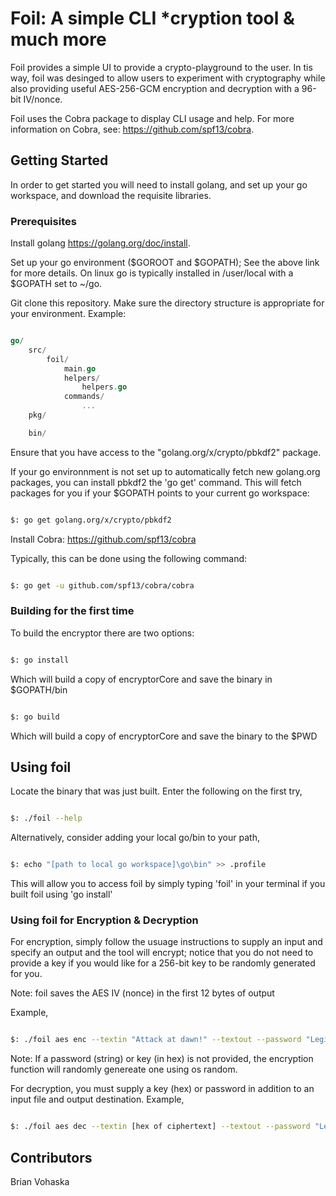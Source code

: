 # Foil: A simple CLI *cryption tool & much more

Foil provides a simple UI to provide a crypto-playground to the user. In tis way, foil was desinged to allow users to experiment with cryptography while also providing useful  AES-256-GCM encryption and decryption with a 96-bit IV/nonce.

Foil uses the Cobra package to display CLI usage and help. For more information on Cobra, see: <https://github.com/spf13/cobra>.

## Getting Started

In order to get started you will need to install golang, and set up your go workspace, and download the requisite libraries.

### Prerequisites

Install golang <https://golang.org/doc/install>.

Set up your go environment ($GOROOT and $GOPATH); See the above link for more details. On linux go is typically installed in /user/local with a $GOPATH set to ~/go.

Git clone this repository. Make sure the directory structure is appropriate for your environment. Example:

```go

go/
    src/
        foil/
            main.go
            helpers/
                helpers.go
            commands/
                ...
    pkg/

    bin/

```

Ensure that you have access to the "golang.org/x/crypto/pbkdf2" package.

If your go environnment is not set up to automatically fetch new golang.org packages, you can install pbkdf2 the 'go get' command. This will fetch packages for you if your $GOPATH points to your current go workspace:

```bash

$: go get golang.org/x/crypto/pbkdf2

```

Install Cobra:  <https://github.com/spf13/cobra>

Typically, this can be done using the following command:

```bash

$: go get -u github.com/spf13/cobra/cobra

```

### Building for the first time

To build the encryptor there are two options:

```bash

$: go install

```

Which will build a copy of encryptorCore and save the binary in $GOPATH/bin

```bash

$: go build

```

Which will build a copy of encryptorCore and save the binary to the $PWD

## Using foil

Locate the binary that was just built. Enter the following on the first try,

```bash

$: ./foil --help

```

Alternatively, consider adding your local go/bin to your path,

```bash

$: echo "[path to local go workspace]\go\bin" >> .profile

```

This will allow you to access foil by simply typing 'foil' in your terminal if you built foil using 'go install'

### Using foil for Encryption & Decryption

For encryption, simply follow the usuage instructions to supply an input and specify an output and the tool will encrypt; notice that you do not need to provide a key if you would like for a 256-bit key to be randomly generated for you. 

Note: foil saves the AES IV (nonce) in the first 12 bytes of output

Example,

```bash

$: ./foil aes enc --textin "Attack at dawn!" --textout --password "LegitPa$$word1999" --adata "I love encryption"

```

Note: If a password (string) or key (in hex) is not provided, the encryption function will randomly genereate one using os random.

For decryption, you must supply a key (hex) or password in addition to an input file and output destination. Example,

```bash

$: ./foil aes dec --textin [hex of ciphertext] --textout --password "LegitPa$$word1999" --adata "I love encryption"

```

## Contributors

Brian Vohaska